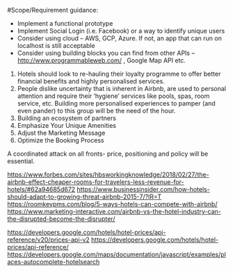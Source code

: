 #Scope/Requirement guidance:
- Implement a functional prototype
- Implement Social Login (i.e. Facebook) or a way to identify unique users
- Consider using cloud – AWS, GCP, Azure. If not, an app that can run on localhost is still acceptable
- Consider using building blocks you can find from other APIs – http://www.programmableweb.com/ , Google Map API etc.


1. Hotels should look to re-hauling their loyalty programme to offer better financial benefits and highly personalised services.
2. People dislike uncertainty that is inherent in Airbnb, are used to personal attention and require their ‘hygiene’ services like pools, spas, room service, etc. Building more personalised experiences to pamper (and even pander) to this group will be the need of the hour.
3. Building an ecosystem of partners
4. Emphasize Your Unique Amenities
5. Adjust the Marketing Message
6. Optimize the Booking Process


A coordinated attack on all fronts- price, positioning and policy will be essential.

https://www.forbes.com/sites/hbsworkingknowledge/2018/02/27/the-airbnb-effect-cheaper-rooms-for-travelers-less-revenue-for-hotels/#62a94685d672
https://www.businessinsider.com/how-hotels-should-adapt-to-growing-threat-airbnb-2015-7/?IR=T
https://roomkeypms.com/blog/5-ways-hotels-can-compete-with-airbnb/
https://www.marketing-interactive.com/airbnb-vs-the-hotel-industry-can-the-disrupted-become-the-disrupter/

https://developers.google.com/hotels/hotel-prices/api-reference/v20/prices-api-v2
https://developers.google.com/hotels/hotel-prices/api-reference/
https://developers.google.com/maps/documentation/javascript/examples/places-autocomplete-hotelsearch